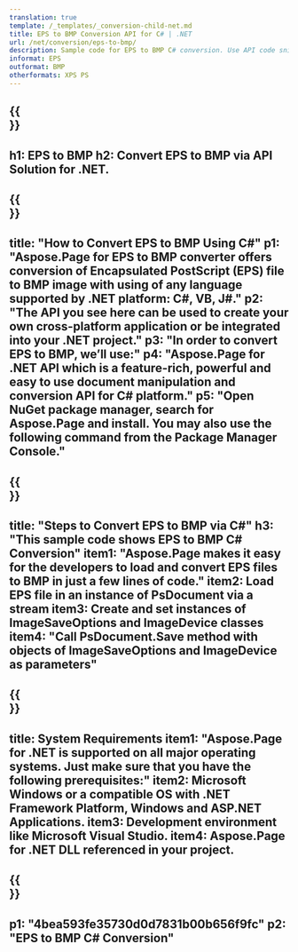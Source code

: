 ```yaml
---
translation: true
template: /_templates/_conversion-child-net.md
title: EPS to BMP Conversion API for C# | .NET
url: /net/conversion/eps-to-bmp/ 
description: Sample code for EPS to BMP C# conversion. Use API code snippets for batch EPS files to BMP conversion within VB.NET, Asp.NET or any .NET based application.
informat: EPS
outformat: BMP
otherformats: XPS PS
---
```


{{<section banner>}}
---
h1: EPS to BMP
h2: Convert EPS to BMP via API Solution for .NET.
---

{{<section overview>}}
---
title: "How to Convert EPS to BMP Using C#"
p1: "Aspose.Page for EPS to BMP converter offers conversion of Encapsulated PostScript (EPS) file to BMP image with using of any language supported by .NET platform: C#, VB, J#."
p2: "The API you see here can be used to create your own cross-platform application or be integrated into your .NET project."
p3: "In order to convert EPS to BMP, we’ll use:"
p4: "Aspose.Page for .NET API which is a feature-rich, powerful and easy to use document manipulation and conversion API for C# platform."
p5: "Open NuGet package manager, search for Aspose.Page and install. You may also use the following command from the Package Manager Console."
---

{{<section feature1>}}
---
title: "Steps to Convert EPS to BMP via C#"
h3: "This sample code shows EPS to BMP C# Conversion"
item1: "Aspose.Page makes it easy for the developers to load and convert EPS files to BMP in just a few lines of code."
item2: Load EPS file in an instance of PsDocument via a stream
item3: Create and set instances of ImageSaveOptions and ImageDevice classes
item4: "Call PsDocument.Save method with objects of ImageSaveOptions and ImageDevice as parameters"
---

{{<section feature2>}}
---
title: System Requirements
item1: "Aspose.Page for .NET is supported on all major operating systems. Just make sure that you have the following prerequisites:"
item2: Microsoft Windows or a compatible OS with .NET Framework Platform, Windows and ASP.NET Applications.
item3: Development environment like Microsoft Visual Studio.
item4: Aspose.Page for .NET DLL referenced in your project.
---

{{<section gist>}}
---
p1: "4bea593fe35730d0d7831b00b656f9fc"
p2: "EPS to BMP C# Conversion"
---
